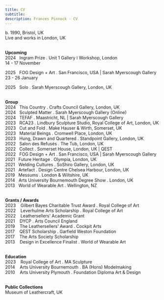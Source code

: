 ```yaml
---
title: CV
subtitle: 
description: Frances Pinnock - CV
---
```



b. 1990, Bristol, UK  
Live and works in London, UK  
<br />  

**Upcoming**  
2024&nbsp;&nbsp;&nbsp;Ingram Prize . Unit 1 Gallery ǀ Workshop, London  
14 - 17 November  

2025&nbsp;&nbsp;&nbsp;FOG Design + Art . San Francisco, USA | Sarah Myerscough Gallery  
23 - 26 January  

2025&nbsp;&nbsp;&nbsp;Solo . Sarah Myerscough Gallery, London, UK  
<br />  

**Group**  
2024&nbsp;&nbsp;&nbsp;This Country . Crafts Council Gallery, London, UK  
2024&nbsp;&nbsp;&nbsp;Sculpted Matter . Sarah Myerscough Gallery (Online)  
2024&nbsp;&nbsp;&nbsp;TEFAF . Maastricht, NL | Sarah Myerscough Gallery  
2023&nbsp;&nbsp;&nbsp;RCA23 . Lindbury Sculpture Studio, Royal College of Art, London, UK  
2023&nbsp;&nbsp;&nbsp;Cut and Fold . Make Hauser & Wirth, Somerset, UK  
2023&nbsp;&nbsp;&nbsp;Material Beings . Cromwell Place, London, UK  
2023&nbsp;&nbsp;&nbsp;Hung, Drawn and Quartered . Standpoint Gallery, London, UK  
2022&nbsp;&nbsp;&nbsp;Salon des Refusés . The Tub, London, UK  
2022&nbsp;&nbsp;&nbsp;Collect . Somerset House, London, UK | QEST  
2022&nbsp;&nbsp;&nbsp;FOG Design + Art . San Francisco, USA | Sarah Myerscough Gallery   
2021&nbsp;&nbsp;&nbsp;Future Heritage . Olympia, London, UK  
2021&nbsp;&nbsp;&nbsp;Welding Cultures . SoShiro Gallery, London, UK  
2021&nbsp;&nbsp;&nbsp;Artefact . Design Centre Chelsea Harbour, London, UK  
2019&nbsp;&nbsp;&nbsp;Messums . London & Wiltshire, UK  
2014&nbsp;&nbsp;&nbsp;Arts University Bournemouth Degree Show . London, UK  
2013&nbsp;&nbsp;&nbsp;World of Wearable Art . Wellington, NZ  
<br />  

**Grants / Awards**  
2023&nbsp;&nbsp;&nbsp; Gilbert Bayes Charitable Trust Award . Royal College of Art  
2022&nbsp;&nbsp;&nbsp; Leverhulme Arts Scholarship . Royal College of Art   
2022&nbsp;&nbsp;&nbsp; Leathersellers' Academic Grant     
2021&nbsp;&nbsp;&nbsp; DYCP . Arts Council England  
2019&nbsp;&nbsp;&nbsp; The Leathersellers’ Award . Cockpit Arts  
2017&nbsp;&nbsp;&nbsp; QEST Scholarship . Garfield Weston Foundation  
2017&nbsp;&nbsp;&nbsp; The Arts Society Scholarship  
2013&nbsp;&nbsp;&nbsp; Design in Excellence Finalist . World of Wearable Art  
<br />  

**Education**  
2023&nbsp;&nbsp;&nbsp; Royal College of Art . MA Sculpture  
2014&nbsp;&nbsp;&nbsp; Arts University Bournemouth . BA (Hons) Modelmaking  
2010&nbsp;&nbsp;&nbsp; Arts University Plymouth . Foundation Diploma Art & Design  
<br />  

**Public Collections**  
Museum of Leathercraft, UK

  










 



  










 











